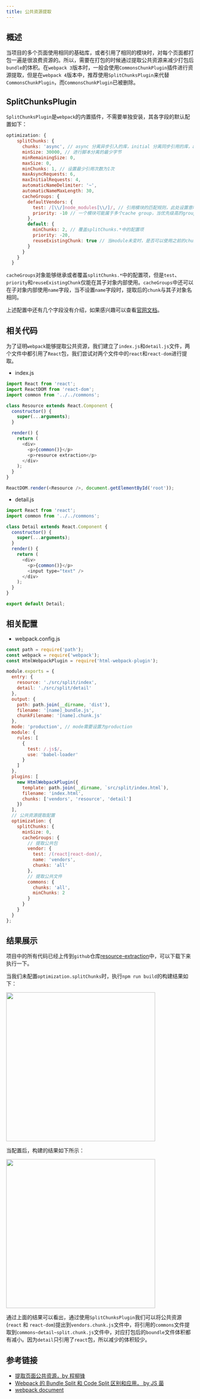 ```yaml
---
title: 公共资源提取
---
```


## 概述

当项目的多个页面使用相同的基础库，或者引用了相同的模块时，对每个页面都打包一遍是很浪费资源的。所以，需要在打包的时候通过提取公共资源来减少打包后`bundle`的体积。在`webpack 3`版本时，一般会使用`CommonsChunkPlugin`插件进行资源提取，但是在`webpack 4`版本中，推荐使用`SplitChunksPlugin`来代替`CommonsChunkPlugin`，而`CommonsChunkPlugin`已被删除。

## SplitChunksPlugin

`SplitChunksPlugin`是`webpack`的内置插件，不需要单独安装，其各字段的默认配置如下：

```js
optimization: {
    splitChunks: {
      chunks: 'async', // async 分离异步引入的库，initial 分离同步引用的库，all 分离所有类型的库
      minSize: 30000, // 进行脚本分离的最少字节
      minRemainingSize: 0,
      maxSize: 0,
      minChunks: 1, // 设置最少引用次数为1次
      maxAsyncRequests: 6,
      maxInitialRequests: 4,
      automaticNameDelimiter: '~',
      automaticNameMaxLength: 30,
      cacheGroups: {
        defaultVendors: {
          test: /[\\/]node_modules[\\/]/, // 引用模块的匹配规则，此处设置意味着将node_modules下的所有模块都打包到defaultVendors中。
          priority: -10 // 一个模块可能属于多个cache group，当优先级高的group可以优先选择模块。优先级一样的话，size大的优先被选择。默认值为0
        },
        default: {
          minChunks: 2, // 覆盖splitChunks.*中的配置项
          priority: -20,
          reuseExistingChunk: true // 当module未变时，是否可以使用之前的chunk
        }
      }
    }
  }
```

`cacheGroups`对象能够继承或者覆盖`splitChunks.*`中的配置项，但是`test`、`priority`和`reuseExistingChunk`仅能在其子对象内部使用。`cacheGroups`中还可以在子对象内部使用`name`字段，当不设置`name`字段时，提取后的`chunk`与其子对象名相同。

上述配置中还有几个字段没有介绍，如果感兴趣可以查看[官网文档](https://webpack.js.org/plugins/split-chunks-plugin/)。

## 相关代码

为了证明`webpack`能够提取公共资源，我们建立了`index.js`和`detail.js`文件，两个文件中都引用了`React`包，我们尝试对两个文件中的`react`和`react-dom`进行提取。

- index.js

```js
import React from 'react';
import ReactDOM from 'react-dom';
import common from '../../commons';

class Resource extends React.Component {
  constructor() {
    super(...arguments);
  }

  render() {
    return (
      <div>
        <p>{common()}</p>
        <p>resource extraction</p>
      </div>
    );
  }
}

ReactDOM.render(<Resource />, document.getElementById('root'));
```

- detail.js

```js
import React from 'react';
import common from '../../commons';

class Detail extends React.Component {
  constructor() {
    super(...arguments);
  }
  render() {
    return (
      <div>
        <p>{common()}</p>
        <input type="text" />
      </div>
    );
  }
}

export default Detail;
```

## 相关配置

- webpack.config.js

```js
const path = require('path');
const webpack = require('webpack');
const HtmlWebpackPlugin = require('html-webpack-plugin');

module.exports = {
  entry: {
    resource: './src/split/index',
    detail: './src/split/detail'
  },
  output: {
    path: path.join(__dirname, 'dist'),
    filename: '[name]_bundle.js',
    chunkFilename: '[name].chunk.js'
  },
  mode: 'production', // mode需要设置为production
  module: {
    rules: [
      {
        test: /.js$/,
        use: 'babel-loader'
      }
    ]
  },
  plugins: [
    new HtmlWebpackPlugin({
      template: path.join(__dirname, `src/split/index.html`),
      filename: 'index.html',
      chunks: ['vendors', 'resource', 'detail']
    })
  ],
  // 公共资源提取配置
  optimization: {
    splitChunks: {
      minSize: 0,
      cacheGroups: {
        // 提取公共包
        vendor: {
          test: /(react|react-dom)/,
          name: 'vendors',
          chunks: 'all'
        },
        // 提取公共文件
        commons: {
          chunks: 'all',
          minChunks: 2
        }
      }
    }
  }
};
```

## 结果展示

项目中的所有代码已经上传到`github`仓库[resource-extraction](https://github.com/ThinkBucket/webpack-demo/tree/master/resource-extraction)中，可以下载下来执行一下。

当我们未配置`optimization.splitChunks`时，执行`npm run build`的构建结果如下：

<Img width="400" src="https://cosmos-x.oss-cn-hangzhou.aliyuncs.com/20200321115710.png" />

当配置后，构建的结果如下所示：

<Img width="400" src="https://cosmos-x.oss-cn-hangzhou.aliyuncs.com/20200321120250.png" />

通过上面的结果可以看出，通过使用`SplitChunksPlugin`我们可以将公共资源(`react` 和 `react-dom`)提出到`vendors.chunk.js`文件中，将引用的`commons`文件提取到`commons~detail~split.chunk.js`文件中，对应打包后的`boundle`文件体积都有减小。因为`detail`只引用了`react`包，所以减少的体积较少。

## 参考链接

- [提取页面公共资源，by 程柳锋](https://time.geekbang.org/course/detail/190-100678)
- [Webpack 的 Bundle Split 和 Code Split 区别和应用， by JS 菌](https://segmentfault.com/a/1190000017893334)
- [webpack document](https://webpack.js.org/plugins/split-chunks-plugin/)
